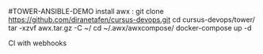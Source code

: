 #TOWER-ANSIBLE-DEMO
install awx :
git clone https://github.com/diranetafen/cursus-devops.git
cd cursus-devops/tower/
tar -xzvf awx.tar.gz -C ~/
cd ~/.awx/awxcompose/
docker-compose up -d

CI with webhooks
